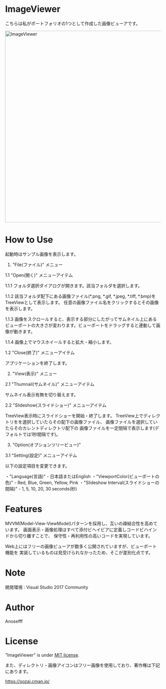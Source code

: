 # ImageViewer

こちらは私がポートフォリオの1つとして作成した画像ビューアです。
 
 <img width="619" alt="ImageViewer" src="https://user-images.githubusercontent.com/68487631/100676684-b6d90700-33ac-11eb-8249-85fdc8a5aac0.png">
 
# How to Use

起動時はサンプル画像を表示します。

1. "File(ファイル)" メニュー

1.1 "Open(開く)" メニューアイテム

1.1.1 フォルダ選択ダイアログが開きます。該当フォルダを選択します。
   
1.1.2 該当フォルダ配下にある画像ファイル(*.png, *.gif, *.jpeg, *.tiff, *.bmp)をTreeViewとして表示します。
      任意の画像ファイル名をクリックするとその画像を表示します。

1.1.3 画像をスクロールすると、表示する部分にしたがってサムネイル上にある
      ビューポートの大きさが変わります。ビューポートをドラッグすると連動して画像が動きます。

1.1.4 画像上でマウスホイールすると拡大・縮小します。

1.2 "Close(終了)" メニューアイテム

アプリケーションを終了します。

2. "View(表示)" メニュー

2.1 "Thumnail(サムネイル)" メニューアイテム

サムネイル表示有無を切り替えます。

2.2 "Slideshow(スライドショー)" メニューアイテム

TreeView表示時にスライドショーを開始・終了します。
TreeView上でディレクトリをを選択していたらその配下の画像ファイル、
画像ファイルを選択していたらそのカレントディレクトリ配下の
画像ファイルを一定間隔で表示します(デフォルトでは1秒間隔です)。

3. "Option(オプションツリービュー)"

3.1 "Setting(設定)" メニューアイテム

以下の設定項目を変更できます。

・"Language(言語)" - 日本語またはEnglish
・"ViewportColor(ビューポートの色)" - Red, Blue, Green, Yellow, Pink
・"Slideshow Interval(スライドショーの間隔)" - 1, 5, 10, 20, 30 seconds(秒)

# Features
 
MVVM(Model-View-ViewModel)パターンを採用し、互いの疎結合性を高めています。
画面表示・画像処理はすべて添付ビヘイビアに定義しコードビハインドから切り離すことで、
保守性・再利用性の高いコードを実現しています。

Web上にはフリーの画像ビューアが数多く公開されていますが、ビューポート機能を
実装しているものは見受けられなかったため、そこが差別化点です。

# Note

開発環境 : Visual Studio 2017 Community

# Author

Anosefff
 
# License

"ImageViewer" is under [MIT license](https://en.wikipedia.org/wiki/MIT_License).

また、ディレクトリ・画像アイコンはフリー画像を使用しており、著作権は下記にあります。

https://sozai.cman.jp/

